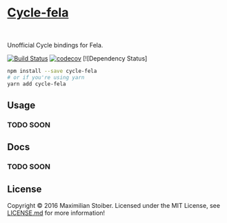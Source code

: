 <h1><a href="https://github.com/wcastand/cycle-fela">Cycle-fela</a></h1>
<br />

Unofficial Cycle bindings for Fela.

[![Build Status](https://travis-ci.org/wcastand/cycle-fela.svg?branch=master)](https://travis-ci.org/wcastand/cycle-fela) [![codecov](https://codecov.io/gh/wcastand/cycle-fela/branch/master/graph/badge.svg)](https://codecov.io/gh/wcastand/cycle-fela) [![Dependency Status]

```sh
npm install --save cycle-fela
# or if you're using yarn
yarn add cycle-fela
```

## Usage

### TODO SOON

## Docs

### TODO SOON

## License

Copyright © 2016 Maximilian Stoiber. Licensed under the MIT License, see [LICENSE.md](LICENSE.md) for more information!